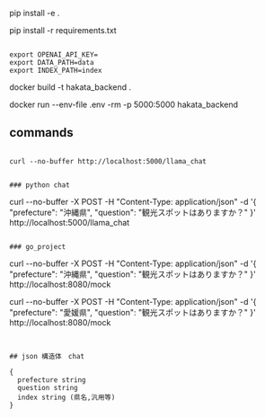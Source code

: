 pip install -e .

pip install -r requirements.txt

```

export OPENAI_API_KEY=
export DATA_PATH=data
export INDEX_PATH=index

```

docker build -t hakata_backend .

docker run  --env-file .env -rm -p 5000:5000 hakata_backend


## commands

```

curl --no-buffer http://localhost:5000/llama_chat


### python chat 

```

curl --no-buffer -X POST -H "Content-Type: application/json" -d '{
  "prefecture": "沖縄県",
  "question": "観光スポットはありますか？"
}' http://localhost:5000/llama_chat




```

### go_project

```

curl --no-buffer -X POST -H "Content-Type: application/json" -d '{
  "prefecture": "沖縄県",
  "question": "観光スポットはありますか？"
}' http://localhost:8080/mock

curl --no-buffer -X POST -H "Content-Type: application/json" -d '{
  "prefecture": "愛媛県",
  "question": "観光スポットはありますか？"
}' http://localhost:8080/mock

```


## json 構造体　chat

{
  prefecture string
  question string
  index string (県名,汎用等)
}

